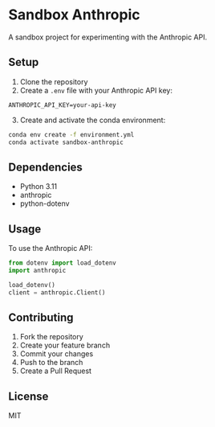 # Sandbox Anthropic

A sandbox project for experimenting with the Anthropic API.

## Setup

1. Clone the repository
2. Create a `.env` file with your Anthropic API key:
```
ANTHROPIC_API_KEY=your-api-key
```

3. Create and activate the conda environment:
```bash
conda env create -f environment.yml
conda activate sandbox-anthropic
```

## Dependencies

- Python 3.11
- anthropic
- python-dotenv

## Usage

To use the Anthropic API:

```python
from dotenv import load_dotenv
import anthropic

load_dotenv()
client = anthropic.Client()
```

## Contributing

1. Fork the repository
2. Create your feature branch
3. Commit your changes
4. Push to the branch
5. Create a Pull Request

## License

MIT
